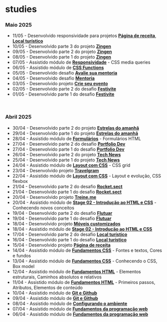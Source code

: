 # studies

### Maio 2025

- 11/05 - Desenvolvido responsividade para projetos **[Página de receita](https://github.com/joao-sillva/pagina-de-receita)**, **[Local turístico](https://github.com/joao-sillva/local-turistico)**
- 10/05 - Desenvolvido parte 3 do projeto **[Zingen](https://github.com/joao-sillva/zingen)**
- 09/05 - Desenvolvido parte 2 do projeto **[Zingen](https://github.com/joao-sillva/zingen)**
- 08/05 - Desenvolvido parte 1 do projeto **[Zingen](https://github.com/joao-sillva/zingen)**
- 07/05 - Assistido módulo de **[Responsividade]()** - CSS media queries
- 06/05 - Assistido módulo de **[CSS Functions]()**
- 05/05 - Desenvolvido desafio **[Avalie sua mentoria](https://github.com/joao-sillva/avalie-sua-mentoria)**
- 04/05 - Desenvolvido desafio **[Mentoria](https://github.com/joao-sillva/mentoria)**
- 03/05 - Desenvolvido projeto **[Crie seu evento](https://github.com/joao-sillva/crie-seu-evento)**
- 02/05 - Desenvolvido parte 2 do desafio **[Festivite](https://github.com/joao-sillva/festivite)**
- 01/05 - Desenvolvido parte 1 do desafio **[Festivite](https://github.com/joao-sillva/festivite)**

<br>

### Abril 2025

- 30/04 - Desenvolvido parte 2 do projeto **[Estrelas do amanhã](https://github.com/joao-sillva/estrelas-do-amanha)**
- 29/04 - Desenvolvido parte 1 do projeto **[Estrelas do amanhã](https://github.com/joao-sillva/estrelas-do-amanha)**
- 28/04 - Assistido módulo de **[Formulários]()** - Formulários HTML
- 27/04 - Desenvolvido parte 2 do desafio **[Portfolio Dev](https://github.com/joao-sillva/portfolio-dev)**
- 27/04 - Desenvolvido parte 1 do desafio **[Portfolio Dev](https://github.com/joao-sillva/portfolio-dev)**
- 26/04 - Desenvolvido parte 2 do projeto **[Tech News](https://github.com/joao-sillva/tech-news)**
- 25/04 - Desenvolvido parte 1 do projeto **[Tech News](https://github.com/joao-sillva/tech-news)**
- 24/04 - Assistido módulo de **[Layout com CSS]()** - CSS grid
- 23/04 - Desenvolvido projeto **[Travelgram](https://github.com/joao-sillva/travelgram)**
- 22/04 - Assistido módulo de **[Layout com CSS]()** - Layout e evolução, CSS flexbox
- 21/04 - Desenvolvido parte 2 do desafio **[Rocket.sect](https://github.com/joao-sillva/rocket-sect)**
- 21/04 - Desenvolvido parte 1 do desafio **[Rocket.sect](https://github.com/joao-sillva/rocket-sect)**
- 20/04 - Desenvolvido projeto **[Treine.me](https://github.com/joao-sillva/treine-me)**
- 20/04 - Assistido módulo de **[Stage 02 - Introdução ao HTML e CSS]()** - Conhecendo novos conceitos
- 19/04 - Desenvolvido parte 2 do desafio **[Flutuar](https://github.com/joao-sillva/flutuar)**
- 19/04 - Desenvolvido parte 1 do desafio **[Flutuar](https://github.com/joao-sillva/flutuar)**
- 18/04 - Desenvolvido projeto **[Móveis customizados](https://github.com/joao-sillva/moveis-customizados)**
- 18/04 - Assistido módulo de **[Stage 02 - Introdução ao HTML e CSS]()** 
- 17/04 - Desenvolvido parte 2 do desafio **[Local turístico](https://github.com/joao-sillva/local-turistico)**
- 16/04 - Desenvolvido parte 1 do desafio **[Local turístico](https://github.com/joao-sillva/local-turistico)**
- 15/04 - Desenvolvido projeto **[Página de receita](https://github.com/joao-sillva/pagina-de-receita)**
- 14/04 - Assistido módulo de **[Fundamentos CSS]()** - Fontes e textos, Cores e fundos 
- 13/04 - Assistido módulo de **[Fundamentos CSS]()** - Conhecendo o CSS, Box model 
- 12/04 - Assistido módulo de **[Fundamentos HTML]()** - Elementos estruturais, Caminhos absolutos e relativos
- 11/04 - Assistido módulo de **[Fundamentos HTML]()** - Primeiros passos, Atributos, Elementos de conteúdo
- 10/04 - Assistido módulo de **[Git e Github]()**
- 09/04 - Assistido módulo de **[Git e Github]()**
- 08/04 - Assistido módulo de **[Configurando o ambiente]()**
- 07/04 - Assistido módulo de **[Fundamentos da programação web]()**
- 06/04 - Assistido módulo de **[Fundamentos da programação web]()**
